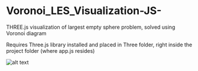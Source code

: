 # Voronoi_LES_Visualization-JS-
THREE.js visualization of largest empty sphere problem, solved using Voronoi diagram

Requires Three.js library installed and placed in Three folder, right inside the project folder (where app.js resides)

![alt text](./screen1/png)
